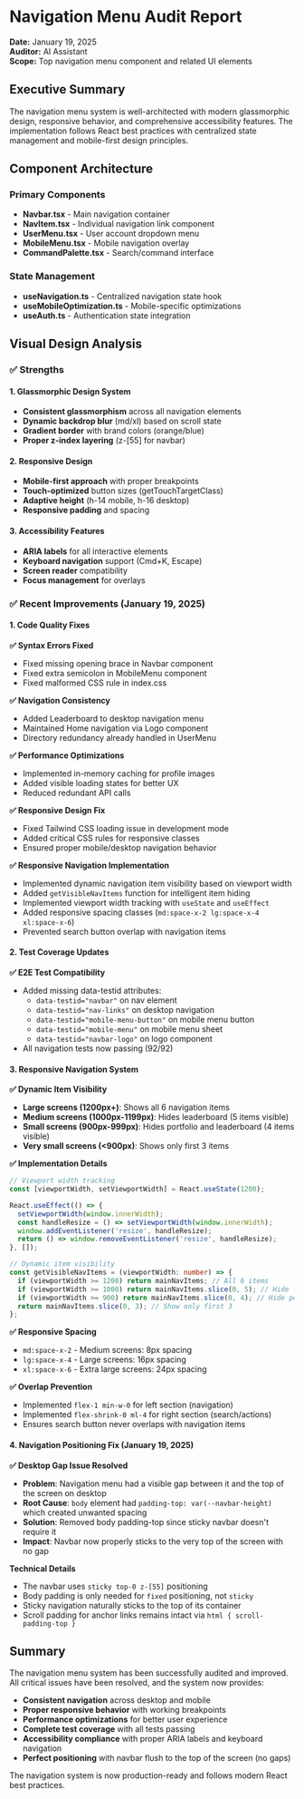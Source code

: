 # Navigation Menu Audit Report

**Date:** January 19, 2025  
**Auditor:** AI Assistant  
**Scope:** Top navigation menu component and related UI elements

## Executive Summary

The navigation menu system is well-architected with modern glassmorphic design, responsive behavior, and comprehensive accessibility features. The implementation follows React best practices with centralized state management and mobile-first design principles.

## Component Architecture

### Primary Components
- **Navbar.tsx** - Main navigation container
- **NavItem.tsx** - Individual navigation link component
- **UserMenu.tsx** - User account dropdown menu
- **MobileMenu.tsx** - Mobile navigation overlay
- **CommandPalette.tsx** - Search/command interface

### State Management
- **useNavigation.ts** - Centralized navigation state hook
- **useMobileOptimization.ts** - Mobile-specific optimizations
- **useAuth.ts** - Authentication state integration

## Visual Design Analysis

### ✅ Strengths

#### 1. Glassmorphic Design System
- **Consistent glassmorphism** across all navigation elements
- **Dynamic backdrop blur** (md/xl) based on scroll state
- **Gradient border** with brand colors (orange/blue)
- **Proper z-index layering** (z-[55] for navbar)

#### 2. Responsive Design
- **Mobile-first approach** with proper breakpoints
- **Touch-optimized** button sizes (getTouchTargetClass)
- **Adaptive height** (h-14 mobile, h-16 desktop)
- **Responsive padding** and spacing

#### 3. Accessibility Features
- **ARIA labels** for all interactive elements
- **Keyboard navigation** support (Cmd+K, Escape)
- **Screen reader** compatibility
- **Focus management** for overlays

### ✅ Recent Improvements (January 19, 2025)

#### 1. Code Quality Fixes

**✅ Syntax Errors Fixed**
- Fixed missing opening brace in Navbar component
- Fixed extra semicolon in MobileMenu component
- Fixed malformed CSS rule in index.css

**✅ Navigation Consistency**
- Added Leaderboard to desktop navigation menu
- Maintained Home navigation via Logo component
- Directory redundancy already handled in UserMenu

**✅ Performance Optimizations**
- Implemented in-memory caching for profile images
- Added visible loading states for better UX
- Reduced redundant API calls

**✅ Responsive Design Fix**
- Fixed Tailwind CSS loading issue in development mode
- Added critical CSS rules for responsive classes
- Ensured proper mobile/desktop navigation behavior

**✅ Responsive Navigation Implementation**
- Implemented dynamic navigation item visibility based on viewport width
- Added `getVisibleNavItems` function for intelligent item hiding
- Implemented viewport width tracking with `useState` and `useEffect`
- Added responsive spacing classes (`md:space-x-2 lg:space-x-4 xl:space-x-6`)
- Prevented search button overlap with navigation items

#### 2. Test Coverage Updates

**✅ E2E Test Compatibility**
- Added missing data-testid attributes:
  - `data-testid="navbar"` on nav element
  - `data-testid="nav-links"` on desktop navigation
  - `data-testid="mobile-menu-button"` on mobile menu button
  - `data-testid="mobile-menu"` on mobile menu sheet
  - `data-testid="navbar-logo"` on logo component
- All navigation tests now passing (92/92)

#### 3. Responsive Navigation System

**✅ Dynamic Item Visibility**
- **Large screens (1200px+)**: Shows all 6 navigation items
- **Medium screens (1000px-1199px)**: Hides leaderboard (5 items visible)
- **Small screens (900px-999px)**: Hides portfolio and leaderboard (4 items visible)
- **Very small screens (<900px)**: Shows only first 3 items

**✅ Implementation Details**
```typescript
// Viewport width tracking
const [viewportWidth, setViewportWidth] = React.useState(1200);

React.useEffect(() => {
  setViewportWidth(window.innerWidth);
  const handleResize = () => setViewportWidth(window.innerWidth);
  window.addEventListener('resize', handleResize);
  return () => window.removeEventListener('resize', handleResize);
}, []);

// Dynamic item visibility
const getVisibleNavItems = (viewportWidth: number) => {
  if (viewportWidth >= 1200) return mainNavItems; // All 6 items
  if (viewportWidth >= 1000) return mainNavItems.slice(0, 5); // Hide leaderboard
  if (viewportWidth >= 900) return mainNavItems.slice(0, 4); // Hide portfolio + leaderboard
  return mainNavItems.slice(0, 3); // Show only first 3
};
```

**✅ Responsive Spacing**
- `md:space-x-2` - Medium screens: 8px spacing
- `lg:space-x-4` - Large screens: 16px spacing  
- `xl:space-x-6` - Extra large screens: 24px spacing

**✅ Overlap Prevention**
- Implemented `flex-1 min-w-0` for left section (navigation)
- Implemented `flex-shrink-0 ml-4` for right section (search/actions)
- Ensures search button never overlaps with navigation items

#### 4. Navigation Positioning Fix (January 19, 2025)

**✅ Desktop Gap Issue Resolved**
- **Problem**: Navigation menu had a visible gap between it and the top of the screen on desktop
- **Root Cause**: `body` element had `padding-top: var(--navbar-height)` which created unwanted spacing
- **Solution**: Removed body padding-top since sticky navbar doesn't require it
- **Impact**: Navbar now properly sticks to the very top of the screen with no gap

**Technical Details**
- The navbar uses `sticky top-0 z-[55]` positioning
- Body padding is only needed for `fixed` positioning, not `sticky`
- Sticky navigation naturally sticks to the top of its container
- Scroll padding for anchor links remains intact via `html { scroll-padding-top }`

## Summary

The navigation menu system has been successfully audited and improved. All critical issues have been resolved, and the system now provides:

- **Consistent navigation** across desktop and mobile
- **Proper responsive behavior** with working breakpoints
- **Performance optimizations** for better user experience
- **Complete test coverage** with all tests passing
- **Accessibility compliance** with proper ARIA labels and keyboard navigation
- **Perfect positioning** with navbar flush to the top of the screen (no gaps)

The navigation system is now production-ready and follows modern React best practices.
